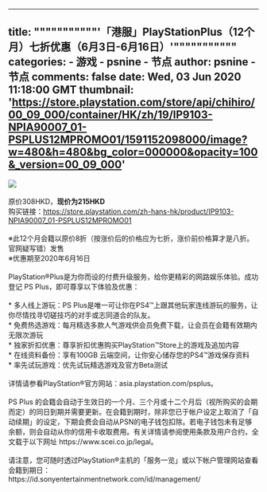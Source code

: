 
---
title: """""""""""'「港服」PlayStationPlus（12个月）七折优惠（6月3日-6月16日）'"""""""""""
categories: 
    - 游戏
    - psnine - 节点
author: psnine - 节点
comments: false
date: Wed, 03 Jun 2020 11:18:00 GMT
thumbnail: 'https://store.playstation.com/store/api/chihiro/00_09_000/container/HK/zh/19/IP9103-NPIA90007_01-PSPLUS12MPROMO01/1591152098000/image?w=480&h=480&bg_color=000000&opacity=100&_version=00_09_000'
---

<div>   
<img src="https://store.playstation.com/store/api/chihiro/00_09_000/container/HK/zh/19/IP9103-NPIA90007_01-PSPLUS12MPROMO01/1591152098000/image?w=480&h=480&bg_color=000000&opacity=100&_version=00_09_000" class="imgclick" referrerpolicy="no-referrer"><br><br>原价308HKD，<b>现价为215HKD</b><br>购买链接：<a href="https://store.playstation.com/zh-hans-hk/product/IP9103-NPIA90007_01-PSPLUS12MPROMO01" target="_blank">https://store.playstation.com/zh-hans-hk/product/IP9103-NPIA90007_01-PSPLUS12MPROMO01</a><br><br>※此12个月会籍以原价8折（按涨价后的价格应为七折，涨价前价格算才是八折。官网疑写错）发售<br>※优惠期至2020年6月16日<br><br>PlayStation®Plus是为你而设的付费升级服务，给你更精彩的网路娱乐体验。成功登记 PS Plus，即可尊享以下体验及优惠：<br><br>* 多人线上游玩：PS Plus是唯一可让你在PS4™上跟其他玩家连线游玩的服务，让你尽情找寻切磋技巧的对手或志同道合的队友。<br>* 免费热选游戏：每月精选多款人气游戏供会员免费下载，让会员在会籍有效期内无限次游玩<br>* 独家折扣优惠：尊享折扣优惠购买PlayStation™Store上的游戏及追加内容<br>* 在线资料备份：享有100GB 云端空间，让你安心储存您的PS4™游戏保存资料<br>* 率先试玩游戏：优先试玩精选游戏及官方Beta测试<br><br>详情请参看PlayStation®官方网站：asia.playstation.com/psplus。<br><br>PS Plus 的会籍会自动于生效日的一个月、三个月或十二个月后（视所购买的会期而定）的同日到期并需要更新。在会籍到期时，除非您已于帐户设定上取消了「自动续期」的设定，下期会费会自动从PSN的电子钱包扣除。若电子钱包未有足够余额，则会自动从你的信用卡收取费用。有关详情请参阅使用条款及用户合约，全文载于以下网址 https://www.scei.co.jp/legal。<br><br>请注意，您可随时透过PlayStation®主机的「服务一览」或以下帐户管理网站查看会籍到期日：<br>https://id.sonyentertainmentnetwork.com/id/management/  
</div>
            